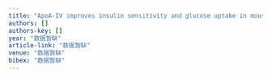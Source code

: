 ```yaml
---
title: "ApoA-IV improves insulin sensitivity and glucose uptake in mouse adipocytes via PI3K-Akt Signaling"
authors: []
authors-key: []
year: "数据暂缺"
article-link: "数据暂缺"
venue: "数据暂缺"
bibex: "数据暂缺"
---
```


